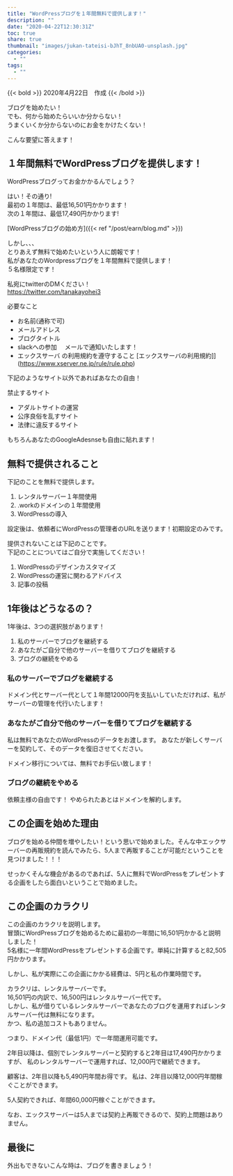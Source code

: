 ```yaml
---
title: "WordPressブログを１年間無料で提供します！"
description: ""
date: "2020-04-22T12:30:31Z"
toc: true
share: true
thumbnail: "images/jukan-tateisi-bJhT_8nbUA0-unsplash.jpg"
categories:
  - ""
tags:
  - ""
---
```


{{< bold >}}
2020年4月22日　作成
{{< /bold >}}

ブログを始めたい！  
でも、何から始めたらいいか分からない！  
うまくいくか分からないのにお金をかけたくない！

こんな要望に答えます！

<!--more-->

## １年間無料でWordPressブログを提供します！

WordPressブログってお金かかるんでしょう？  

はい！その通り!  
最初の１年間は、最低16,501円かかります！    
次の１年間は、最低17,490円かかります!  

[WordPressブログの始め方]({{< ref "/post/earn/blog.md" >}})  

しかし、、、  
とりあえず無料で始めたいという人に朗報です！  
私があなたのWordpressブログを１年間無料で提供します！  
５名様限定です！

私宛にtwitterのDMください！  
https://twitter.com/tanakayohei3

必要なこと
- お名前(通称で可)
- メールアドレス
- ブログタイトル
- slackへの参加
　メールで通知いたします！
- エックスサーバ の利用規約を遵守すること
[エックスサーバの利用規約]](https://www.xserver.ne.jp/rule/rule.php)

下記のようなサイト以外であればあなたの自由！  

禁止するサイト
- アダルトサイトの運営
- 公序良俗を乱すサイト
- 法律に違反するサイト

もちろんあなたのGoogleAdesnseも自由に貼れます！

## 無料で提供されること

下記のことを無料で提供します。

1. レンタルサーバー１年間使用
1. .workのドメインの１年間使用
1. WordPressの導入

設定後は、依頼者にWordPressの管理者のURLを送ります！初期設定のみです。

提供されないことは下記のことです。  
下記のことについてはご自分で実施してください！

1. WordPressのデザインカスタマイズ
1. WordPressの運営に関わるアドバイス
1. 記事の投稿

## 1年後はどうなるの？

1年後は、3つの選択肢があります！

1. 私のサーバーでブログを継続する
1. あなたがご自分で他のサーバーを借りてブログを継続する
1. ブログの継続をやめる

### 私のサーバーでブログを継続する

ドメイン代とサーバー代として１年間12000円を支払いしていただければ、私がサーバーの管理を代行いたします！

### あなたがご自分で他のサーバーを借りてブログを継続する

私は無料であなたのWordPressのデータをお渡します。
あなたが新しくサーバーを契約して、そのデータを復旧させてください。

ドメイン移行については、無料でお手伝い致します！

### ブログの継続をやめる

依頼主様の自由です！
やめられたあとはドメインを解約します。

## この企画を始めた理由

ブログを始める仲間を増やしたい！という思いで始めました。そんな中エックサーバーの再販規約を読んでみたら、5人まで再販することが可能だということを見つけました！！！ 

せっかくそんな機会があるのであれば、5人に無料でWordPressをプレゼントする企画をしたら面白いということで始めました。

## この企画のカラクリ

この企画のカラクリを説明します。  
冒頭にWordPressブログを始めるために最初の一年間に16,501円かかると説明しました！  
5名様に一年間WordPressをプレゼントする企画です。単純に計算すると82,505円かかります。  

しかし、私が実際にこの企画にかかる経費は、5円と私の作業時間です。  

カラクリは、レンタルサーバーです。  
16,501円の内訳で、16,500円はレンタルサーバー代です。  
しかし、私が借りているレンタルサーバーであなたのブログを運用すればレンタルサーバー代は無料になります。  
かつ、私の追加コストもありません。

つまり、ドメイン代（最低1円）で一年間運用可能です。  

2年目以降は、個別でレンタルサーバーと契約すると2年目は17,490円かかりますが、
私のレンタルサーバーで運用すれば、12,000円で継続できます。

顧客は、2年目以降も5,490円年間お得です。
私は、2年目以降12,000円年間稼ぐことができます。

5人契約できれば、年間60,000円稼ぐことができます。

なお、エックスサーバーは5人までは契約上再販できるので、契約上問題はありません。

## 最後に

外出もできないこんな時は、ブログを書きましょう！

